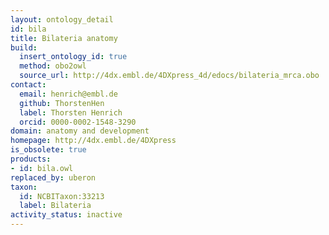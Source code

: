 ```yaml
---
layout: ontology_detail
id: bila
title: Bilateria anatomy
build:
  insert_ontology_id: true
  method: obo2owl
  source_url: http://4dx.embl.de/4DXpress_4d/edocs/bilateria_mrca.obo
contact:
  email: henrich@embl.de
  github: ThorstenHen
  label: Thorsten Henrich
  orcid: 0000-0002-1548-3290
domain: anatomy and development
homepage: http://4dx.embl.de/4DXpress
is_obsolete: true
products:
- id: bila.owl
replaced_by: uberon
taxon:
  id: NCBITaxon:33213
  label: Bilateria
activity_status: inactive
---
```

